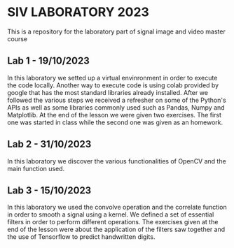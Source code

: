 # SIV LABORATORY 2023

This is a repository for the laboratory part of signal image and video master course

## Lab 1 - 19/10/2023

In this laboratory we setted up a virtual envinronment in order to execute the code locally. Another way to execute code is using colab provided by google that has the most standard libraries already installed.
After we followed the various steps we received a refresher on some of the Python's APIs as well as some libraries commonly used such as Pandas, Numpy and Matplotlib.
At the end of the lesson we were given two exercises. The first one was started in class while the second one was given as an homework.

## Lab 2 - 31/10/2023

In this laboratory we discover the various functionalities of OpenCV and the main function used.

## Lab 3 - 15/10/2023

In this laboratory we used the convolve operation and the correlate function in order to smooth a signal using a kernel.
We defined a set of essential filters in order to perform different operations.
The exercises given at the end of the lesson were about the application of the filters saw together and the use of Tensorflow to predict handwritten digits.
